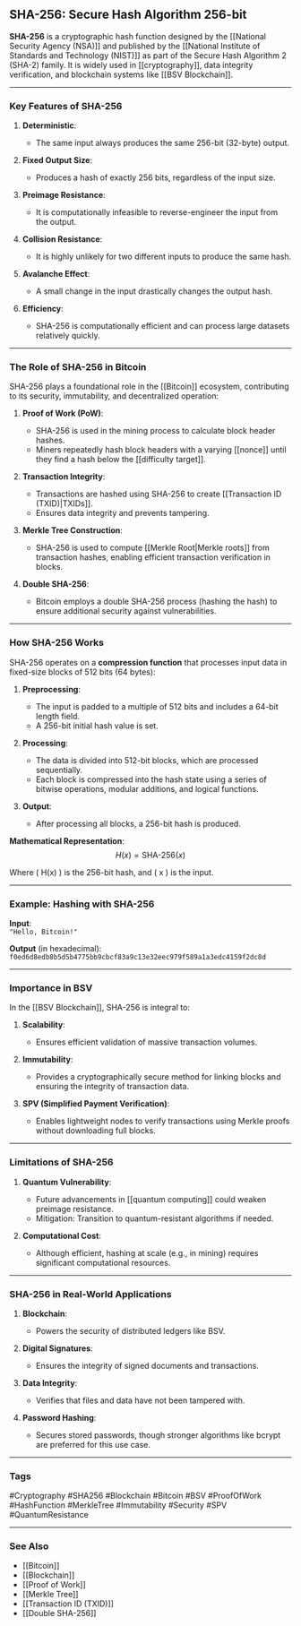 ## SHA-256: Secure Hash Algorithm 256-bit

**SHA-256** is a cryptographic hash function designed by the [[National Security Agency (NSA)]] and published by the [[National Institute of Standards and Technology (NIST)]] as part of the Secure Hash Algorithm 2 (SHA-2) family. It is widely used in [[cryptography]], data integrity verification, and blockchain systems like [[BSV Blockchain]].

---

### Key Features of SHA-256

1. **Deterministic**:
   - The same input always produces the same 256-bit (32-byte) output.

2. **Fixed Output Size**:
   - Produces a hash of exactly 256 bits, regardless of the input size.

3. **Preimage Resistance**:
   - It is computationally infeasible to reverse-engineer the input from the output.

4. **Collision Resistance**:
   - It is highly unlikely for two different inputs to produce the same hash.

5. **Avalanche Effect**:
   - A small change in the input drastically changes the output hash.

6. **Efficiency**:
   - SHA-256 is computationally efficient and can process large datasets relatively quickly.

---

### The Role of SHA-256 in Bitcoin

SHA-256 plays a foundational role in the [[Bitcoin]] ecosystem, contributing to its security, immutability, and decentralized operation:

1. **Proof of Work (PoW)**:
   - SHA-256 is used in the mining process to calculate block header hashes.
   - Miners repeatedly hash block headers with a varying [[nonce]] until they find a hash below the [[difficulty target]].

2. **Transaction Integrity**:
   - Transactions are hashed using SHA-256 to create [[Transaction ID (TXID)|TXIDs]].
   - Ensures data integrity and prevents tampering.

3. **Merkle Tree Construction**:
   - SHA-256 is used to compute [[Merkle Root|Merkle roots]] from transaction hashes, enabling efficient transaction verification in blocks.

4. **Double SHA-256**:
   - Bitcoin employs a double SHA-256 process (hashing the hash) to ensure additional security against vulnerabilities.

---

### How SHA-256 Works

SHA-256 operates on a **compression function** that processes input data in fixed-size blocks of 512 bits (64 bytes):

1. **Preprocessing**:
   - The input is padded to a multiple of 512 bits and includes a 64-bit length field.
   - A 256-bit initial hash value is set.

2. **Processing**:
   - The data is divided into 512-bit blocks, which are processed sequentially.
   - Each block is compressed into the hash state using a series of bitwise operations, modular additions, and logical functions.

3. **Output**:
   - After processing all blocks, a 256-bit hash is produced.

**Mathematical Representation**:
$$ H(x) = \text{SHA-256}(x) $$

Where \( H(x) \) is the 256-bit hash, and \( x \) is the input.

---

### Example: Hashing with SHA-256

**Input**:  
`"Hello, Bitcoin!"`

**Output** (in hexadecimal):  
`f0ed6d8edb8b5d5b4775bb9cbcf83a9c13e32eec979f589a1a3edc4159f2dc8d`

---

### Importance in BSV

In the [[BSV Blockchain]], SHA-256 is integral to:

1. **Scalability**:
   - Ensures efficient validation of massive transaction volumes.
   
2. **Immutability**:
   - Provides a cryptographically secure method for linking blocks and ensuring the integrity of transaction data.

3. **SPV (Simplified Payment Verification)**:
   - Enables lightweight nodes to verify transactions using Merkle proofs without downloading full blocks.

---

### Limitations of SHA-256

1. **Quantum Vulnerability**:
   - Future advancements in [[quantum computing]] could weaken preimage resistance.
   - Mitigation: Transition to quantum-resistant algorithms if needed.

2. **Computational Cost**:
   - Although efficient, hashing at scale (e.g., in mining) requires significant computational resources.

---

### SHA-256 in Real-World Applications

1. **Blockchain**:
   - Powers the security of distributed ledgers like BSV.

2. **Digital Signatures**:
   - Ensures the integrity of signed documents and transactions.

3. **Data Integrity**:
   - Verifies that files and data have not been tampered with.

4. **Password Hashing**:
   - Secures stored passwords, though stronger algorithms like bcrypt are preferred for this use case.

---

### Tags

#Cryptography #SHA256 #Blockchain #Bitcoin #BSV #ProofOfWork #HashFunction #MerkleTree #Immutability #Security #SPV #QuantumResistance

---

### See Also

- [[Bitcoin]]
- [[Blockchain]]
- [[Proof of Work]]
- [[Merkle Tree]]
- [[Transaction ID (TXID)]]
- [[Double SHA-256]]
